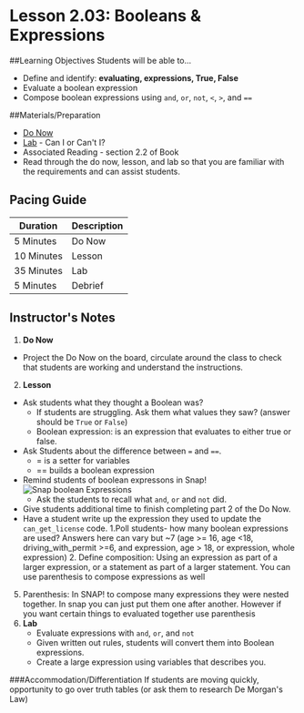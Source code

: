# Lesson 2.03: Booleans & Expressions

##Learning Objectives
Students will be able to... 
* Define and identify: **evaluating, expressions, True, False**
* Evaluate a boolean expression
* Compose boolean expressions using `and`, `or`, `not`, `<`, `>`, and `==` 

##Materials/Preparation
* [Do Now]
* [Lab] - Can I or Can't I?
* Associated Reading - section 2.2 of Book
* Read through the do now, lesson, and lab so that you are familiar with the requirements and can assist students.

## Pacing Guide
| **Duration**   | **Description** |
| ---------- | ----------- |
| 5 Minutes  | Do Now      |
| 10 Minutes | Lesson      |
| 35 Minutes | Lab         |
| 5 Minutes | Debrief  |

## Instructor's Notes
1. **Do Now** 
  * Project the Do Now on the board, circulate around the class to check that students are working and understand the instructions. 
2. **Lesson**
  * Ask students what they thought a Boolean was? 
    * If students are struggling. Ask them what values they saw? (answer should be `True` or `False`) 
    * Boolean expression: is an expression that evaluates to either true or false.
  * Ask Students about the difference between `=` and `==`. 
    * = is a setter for variables 
    * == builds a boolean expression
  * Remind students of boolean expressons in Snap! 
    ![Snap boolean Expressions](snap_boolean_expressions.png)
    * Ask the students to recall what `and`, `or` and `not` did.
  * Give students additional time to finish completing part 2 of the Do Now. 
  * Have a student write up the expression they used to update the `can_get_license` code.
    1.Poll students- how many boolean expressions are used? Answers here can vary but ~7 (age >= 16, age <18, driving_with_permit >=6, and expression, age > 18, or expression, whole expression) 
    2. Define composition: Using an expression as part of a larger expression, or a statement as part of a larger statement. You can use parenthesis to compose expressions as well
  5. Parenthesis: In SNAP! to compose many expressions they were nested together. In snap you can just put them one after another. However if you want certain things to evaluated together use parenthesis
3. **Lab**
    * Evaluate expressions with `and`, `or`, and `not`
    * Given written out rules, students will convert them into Boolean expressions.
    * Create a large expression using variables that describes you.

###Accommodation/Differentiation
If students are moving quickly, opportunity to go over truth tables (or ask them to research De Morgan's Law) 
  
[Do Now]:do_now.md
[Lab]:lab.md